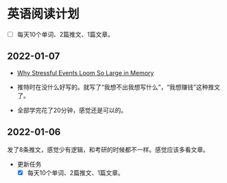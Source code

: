 # 英语阅读计划

- [ ] 每天10个单词、2篇推文、1篇文章。



## 2022-01-07

- [Why Stressful Events Loom So Large in Memory](https://www.shanbay.com/news/articles/bqcnju)

- 推特时在没什么好写的。就写了“我想不出我想写什么”，“我想赚钱”这种推文了。
- 全部学完花了20分钟，感觉还是可以的。



## 2022-01-06

发了8条推文，感觉少有逻辑，和考研的时候都不一样。感觉应该多看文章。

- 更新任务
  - [x] 每天10个单词、2篇推文、1篇文章。
